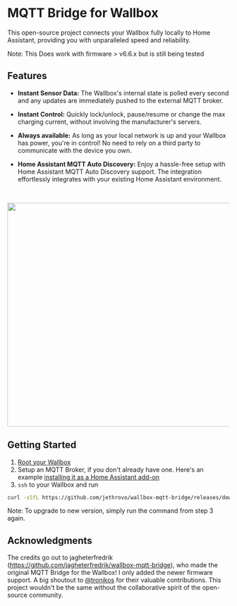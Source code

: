 # MQTT Bridge for Wallbox

This open-source project connects your Wallbox fully locally to Home Assistant, providing you with unparalleled speed and reliability.

Note: This Does work with firmware > v6.6.x but is still being tested

## Features

- **Instant Sensor Data:** The Wallbox's internal state is polled every second and any updates are immediately pushed to the external MQTT broker.

- **Instant Control:** Quickly lock/unlock, pause/resume or change the max charging current, without involving the manufacturer's servers.

- **Always available:** As long as your local network is up and your Wallbox has power, you're in control! No need to rely on a third party to communicate with the device you own.

- **Home Assistant MQTT Auto Discovery:** Enjoy a hassle-free setup with Home Assistant MQTT Auto Discovery support. The integration effortlessly integrates with your existing Home Assistant environment.

<br/>
<p align="center">
   <img src="https://github.com/jagheterfredrik/wallbox-mqtt-bridge/assets/9987465/06488a5d-e6fe-4491-b11d-e7176792a7f5" height="507" />
</p>

## Getting Started

1. [Root your Wallbox](https://github.com/jagheterfredrik/wallbox-pwn)
2. Setup an MQTT Broker, if you don't already have one. Here's an example [installing it as a Home Assistant add-on](https://www.youtube.com/watch?v=dqTn-Gk4Qeo)
3. `ssh` to your Wallbox and run

```sh
curl -sSfL https://github.com/jethrovo/wallbox-mqtt-bridge/releases/download/bridgechannels-2025.4.12/install.sh > install.sh && bash install.sh
```

Note: To upgrade to new version, simply run the command from step 3 again.

## Acknowledgments

The credits go out to jagheterfredrik (https://github.com/jagheterfredrik/wallbox-mqtt-bridge), who made the original MQTT Bridge for the Wallbox! I only added the newer firmware support.
A big shoutout to [@tronikos](https://github.com/tronikos) for their valuable contributions. This project wouldn't be the same without the collaborative spirit of the open-source community.
